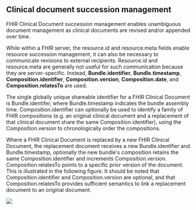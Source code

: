 ## Clinical document succession management
FHIR Clinical Document succession management enables unambiguous document management as clinical documents are revised and/or appended over time.  

While within a FHIR server, the resource.id and resource.meta fields enable resource succession management, it can also be necessary to communicate revisions to external recipients. Resource.id and resource.meta are generally not useful for such communication because they are server-specific. Instead, **Bundle.identifier**, **Bundle.timestamp**, **Composition.identifier**, **Composition.version**, **Composition.date**, and **Composition.relatesTo** are used.

The single globally unique shareable identifier for a FHIR Clinical Document is Bundle.identifer, where Bundle.timestamp indicates the bundle assembly time. Composition.identifier can optionally be used to identify a family of FHIR compositions (e.g. an original clinical document and a replacement of that clinical document share the same Composition.identifier), using the Composition.version to chronologically order the compositions. 

Where a FHIR Clinical Document is replaced by a new FHIR Clinical Document, the replacement document receives a new Bundle.identifier and Bundle.timestamp, optionally the new bundle's composition retains the same Composition.identifier and increments Composition.version. Composition.relatesTo points to a specific prior version of the document. This is illustrated in the following figure. It should be noted that Composition.identifier and Composition.version are optional, and that Composition.relatesTo provides sufficient semantics to link a replacement document to an original document. 

<img src="documentReplacement.png"/>


